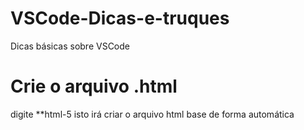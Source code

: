 # VSCode-Dicas-e-truques
Dicas básicas sobre VSCode

# Crie o arquivo .html
digite **html-5
isto irá criar o arquivo html base de forma automática
